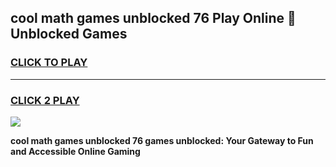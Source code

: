
## cool math games unblocked 76 Play Online 👋 Unblocked Games
<h3>
<a href="https://news.freeplayer.one?title=cool_math_games_unblocked_76&ref=17CMG">CLICK TO PLAY</a></h3>
<hr>

<h3>
<a href="https://news.freeplayer.one?title=cool_math_games_unblocked_76&ref=17CMG">CLICK 2 PLAY</a>
  
</h3>

<a href="https://news.freeplayer.one?title=cool_math_games_unblocked_76&ref=17CMG/"><img src="https://clearcache.store/games.png"></a>


**cool math games unblocked 76 games unblocked: Your Gateway to Fun and Accessible Online Gaming**
